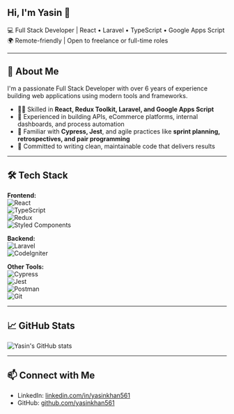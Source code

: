 
## Hi, I'm Yasin 👋

💻 Full Stack Developer | React • Laravel • TypeScript • Google Apps Script  
🌍 Remote-friendly | Open to freelance or full-time roles

---

## 🚀 About Me

I'm a passionate Full Stack Developer with over 6 years of experience building web applications using modern tools and frameworks.

- 👨‍💻 Skilled in **React, Redux Toolkit, Laravel, and Google Apps Script**
- 🔧 Experienced in building APIs, eCommerce platforms, internal dashboards, and process automation
- 🧪 Familiar with **Cypress, Jest**, and agile practices like **sprint planning, retrospectives, and pair programming**
- 🎯 Committed to writing clean, maintainable code that delivers results

---

## 🛠 Tech Stack

**Frontend:**  
![React](https://img.shields.io/badge/-React-black?style=flat-square&logo=react)  
![TypeScript](https://img.shields.io/badge/-TypeScript-black?style=flat-square&logo=typescript)  
![Redux](https://img.shields.io/badge/-Redux-black?style=flat-square&logo=redux)  
![Styled Components](https://img.shields.io/badge/-Styled--Components-black?style=flat-square&logo=styled-components)

**Backend:**  
![Laravel](https://img.shields.io/badge/-Laravel-black?style=flat-square&logo=laravel)  
![CodeIgniter](https://img.shields.io/badge/-CodeIgniter-black?style=flat-square&logo=codeigniter)

**Other Tools:**  
![Cypress](https://img.shields.io/badge/-Cypress-black?style=flat-square&logo=cypress)  
![Jest](https://img.shields.io/badge/-Jest-black?style=flat-square&logo=jest)  
![Postman](https://img.shields.io/badge/-Postman-black?style=flat-square&logo=postman)  
![Git](https://img.shields.io/badge/-Git-black?style=flat-square&logo=git)

---

## 📈 GitHub Stats

![Yasin's GitHub stats](https://github-readme-stats.vercel.app/api?username=yasinkhan561&show_icons=true&theme=tokyonight)

---

## 📫 Connect with Me

- LinkedIn: [linkedin.com/in/yasinkhan561](https://linkedin.com/in/yasinkhan561)  
- GitHub: [github.com/yasinkhan561](https://github.com/yasinkhan561)  
